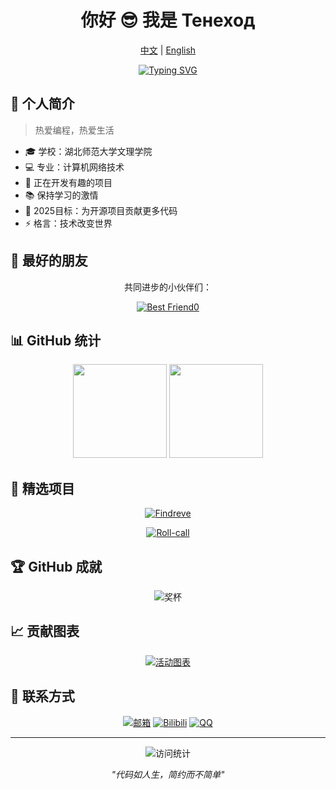 <div align="center">
  
# 你好 😎 我是 Тенеход
  
<a href="README.md">中文</a> | <a href="README_EN.md">English</a>

[![Typing SVG](https://readme-typing-svg.herokuapp.com?font=Fira+Code&pause=1000&color=36BCF7&center=true&vCenter=true&width=435&lines=持续学习%2C+不断进步;热爱技术创新)](https://git.io/typing-svg)

</div>

## 🌈 个人简介 

> 热爱编程，热爱生活

- 🎓 学校：湖北师范大学文理学院
- 💻 专业：计算机网络技术
- 🔭 正在开发有趣的项目
- 📚 保持学习的激情
- 🎯 2025目标：为开源项目贡献更多代码
- ⚡ 格言：技术改变世界

## 👫 最好的朋友

<div align="center">

共同进步的小伙伴们：

[![Best Friend0](https://images.weserv.nl/?url=https://github.com/Yuerchu.png?h=50&w=50&mask=circle)](https://github.com/Yuerchu)

</div>

## 📊 GitHub 统计

<div align="center">
  <img height="150em" src="https://github-readme-stats.vercel.app/api?username=Rafael-ban&show_icons=true&theme=transparent&include_all_commits=true&count_private=true&hide_border=true&locale=cn"/>
  <img height="150em" src="https://github-readme-stats.vercel.app/api/top-langs/?username=Rafael-ban&layout=compact&langs_count=7&theme=transparent&hide_border=true&locale=cn"/>
</div>

## 🌟 精选项目

<div align="center">

[![Findreve](https://github-readme-stats.vercel.app/api/pin/?username=Rafael-ban&repo=Findreve&theme=transparent&hide_border=true)](https://github.com/Rafael-ban/Findreve)

[![Roll-call](https://github-readme-stats.vercel.app/api/pin/?username=Rafael-ban&repo=Roll-call&theme=transparent&hide_border=true)](https://github.com/Rafael-ban/Roll-call)

</div>

## 🏆 GitHub 成就

<div align="center">

![奖杯](https://github-profile-trophy.vercel.app/?username=Rafael-ban&theme=nord&column=7&no-frame=true&no-bg=true&locale=cn)

</div>

## 📈 贡献图表

<div align="center">

[![活动图表](https://github-readme-activity-graph.vercel.app/graph?username=Rafael-ban&theme=tokyo-night&hide_border=true)](https://github.com/ashutosh00710/github-readme-activity-graph)

</div>

## 🤝 联系方式

<div align="center">
  
[![邮箱](https://img.shields.io/badge/邮箱-D14836?style=for-the-badge&logo=gmail&logoColor=white)](mailto:gdblzx2005@gmail.com)
[![Bilibili](https://img.shields.io/badge/Bilibili-FF69B4?style=for-the-badge&logo=bilibili&logoColor=white)](https://space.bilibili.com/your-bilibili-id)
[![QQ](https://img.shields.io/badge/QQ-4AB7F5?style=for-the-badge&logo=tencentqq&logoColor=white)](tencent://message/?uin=1904396382)

</div>

---

<div align="center">
  <img src="https://komarev.com/ghpvc/?username=Rafael-ban&style=flat-square&color=blue" alt="访问统计"/>
  
  _"代码如人生，简约而不简单"_
</div>
